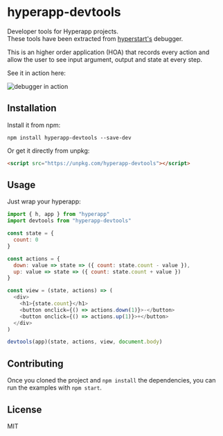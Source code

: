 # hyperapp-devtools

Developer tools for Hyperapp projects.  
These tools have been extracted from [hyperstart's](https://hyperstart.io) debugger.

This is an higher order application (HOA) that records every action and allow the user to see input argument, output and state at every step.

See it in action here:

![debugger in action](https://user-images.githubusercontent.com/8634093/39748206-c91f27d6-52af-11e8-8727-867f806190b9.gif)

## Installation

Install it from npm:

```
npm install hyperapp-devtools --save-dev
```

Or get it directly from unpkg:

```html
<script src="https://unpkg.com/hyperapp-devtools"></script>
```

## Usage

Just wrap your hyperapp:

```js
import { h, app } from "hyperapp"
import devtools from "hyperapp-devtools"

const state = {
  count: 0
}

const actions = {
  down: value => state => ({ count: state.count - value }),
  up: value => state => ({ count: state.count + value })
}

const view = (state, actions) => (
  <div>
    <h1>{state.count}</h1>
    <button onclick={() => actions.down(1)}>-</button>
    <button onclick={() => actions.up(1)}>+</button>
  </div>
)

devtools(app)(state, actions, view, document.body)
```

## Contributing

Once you cloned the project and `npm install` the dependencies, you can run the examples with `npm start`.

## License

MIT

